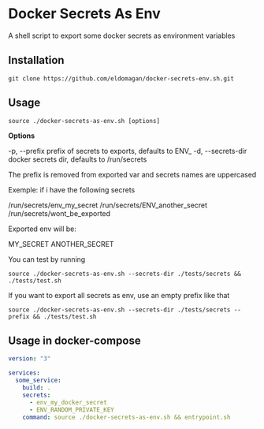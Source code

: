 # Docker Secrets As Env

A shell script to export some docker secrets as environment variables

## Installation

```shell
git clone https://github.com/eldomagan/docker-secrets-env.sh.git
```

## Usage

```shell
source ./docker-secrets-as-env.sh [options]
```

**Options**

-p, --prefix prefix of secrets to exports, defaults to ENV_
-d, --secrets-dir docker secrets dir, defaults to /run/secrets

The prefix is removed from exported var and secrets names are uppercased

Exemple:
if i have the following secrets

/run/secrets/env_my_secret
/run/secrets/ENV_another_secret
/run/secrets/wont_be_exported

Exported env will be:

MY_SECRET
ANOTHER_SECRET

You can test by running

```shell
source ./docker-secrets-as-env.sh --secrets-dir ./tests/secrets && ./tests/test.sh
```

If you want to export all secrets as env, use an empty prefix like that

```shell
source ./docker-secrets-as-env.sh --secrets-dir ./tests/secrets --prefix && ./tests/test.sh
```

## Usage in docker-compose

```yaml
version: "3"

services:
  some_service:
    build: .
    secrets:
      - env_my_docker_secret
      - ENV_RANDOM_PRIVATE_KEY
    command: source ./docker-secrets-as-env.sh && entrypoint.sh
```